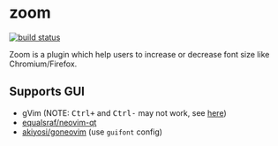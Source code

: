 # zoom

[![build status](https://github.com/zhmars/vim-zoom/workflows/build/badge.svg)](https://github.com/zhmars/vim-zoom/actions?query=workflow%3Abuild)

  Zoom is a plugin which help users to increase or decrease font size like Chromium/Firefox.

## Supports GUI

- gVim (NOTE: <kbd>Ctrl</kbd><kbd>+</kbd> and <kbd>Ctrl</kbd><kbd>-</kbd> may not work, see [here](https://stackoverflow.com/questions/28334943/whats-the-plus-and-minus-key-symbol-in-vim))
- [equalsraf/neovim-qt](https://github.com/equalsraf/neovim-qt)
- [akiyosi/goneovim](https://github.com/akiyosi/goneovim) (use `guifont` config)
